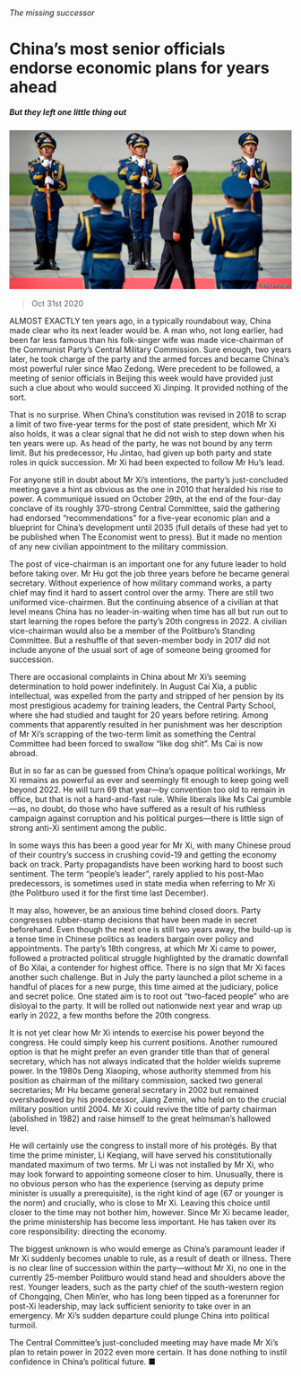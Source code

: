 ###### The missing successor

# China’s most senior officials endorse economic plans for years ahead 

##### But they left one little thing out 

![image](images/20201031_CNP003_0.jpg) 

> Oct 31st 2020 

ALMOST EXACTLY ten years ago, in a typically roundabout way, China made clear who its next leader would be. A man who, not long earlier, had been far less famous than his folk-singer wife was made vice-chairman of the Communist Party’s Central Military Commission. Sure enough, two years later, he took charge of the party and the armed forces and became China’s most powerful ruler since Mao Zedong. Were precedent to be followed, a meeting of senior officials in Beijing this week would have provided just such a clue about who would succeed Xi Jinping. It provided nothing of the sort.

That is no surprise. When China’s constitution was revised in 2018 to scrap a limit of two five-year terms for the post of state president, which Mr Xi also holds, it was a clear signal that he did not wish to step down when his ten years were up. As head of the party, he was not bound by any term limit. But his predecessor, Hu Jintao, had given up both party and state roles in quick succession. Mr Xi had been expected to follow Mr Hu’s lead.


For anyone still in doubt about Mr Xi’s intentions, the party’s just-concluded meeting gave a hint as obvious as the one in 2010 that heralded his rise to power. A communiqué issued on October 29th, at the end of the four-day conclave of its roughly 370-strong Central Committee, said the gathering had endorsed “recommendations” for a five-year economic plan and a blueprint for China’s development until 2035 (full details of these had yet to be published when The Economist went to press). But it made no mention of any new civilian appointment to the military commission.

The post of vice-chairman is an important one for any future leader to hold before taking over. Mr Hu got the job three years before he became general secretary. Without experience of how military command works, a party chief may find it hard to assert control over the army. There are still two uniformed vice-chairmen. But the continuing absence of a civilian at that level means China has no leader-in-waiting when time has all but run out to start learning the ropes before the party’s 20th congress in 2022. A civilian vice-chairman would also be a member of the Politburo’s Standing Committee. But a reshuffle of that seven-member body in 2017 did not include anyone of the usual sort of age of someone being groomed for succession.

There are occasional complaints in China about Mr Xi’s seeming determination to hold power indefinitely. In August Cai Xia, a public intellectual, was expelled from the party and stripped of her pension by its most prestigious academy for training leaders, the Central Party School, where she had studied and taught for 20 years before retiring. Among comments that apparently resulted in her punishment was her description of Mr Xi’s scrapping of the two-term limit as something the Central Committee had been forced to swallow “like dog shit”. Ms Cai is now abroad.

But in so far as can be guessed from China’s opaque political workings, Mr Xi remains as powerful as ever and seemingly fit enough to keep going well beyond 2022. He will turn 69 that year—by convention too old to remain in office, but that is not a hard-and-fast rule. While liberals like Ms Cai grumble—as, no doubt, do those who have suffered as a result of his ruthless campaign against corruption and his political purges—there is little sign of strong anti-Xi sentiment among the public.

In some ways this has been a good year for Mr Xi, with many Chinese proud of their country’s success in crushing covid-19 and getting the economy back on track. Party propagandists have been working hard to boost such sentiment. The term “people’s leader”, rarely applied to his post-Mao predecessors, is sometimes used in state media when referring to Mr Xi (the Politburo used it for the first time last December).

It may also, however, be an anxious time behind closed doors. Party congresses rubber-stamp decisions that have been made in secret beforehand. Even though the next one is still two years away, the build-up is a tense time in Chinese politics as leaders bargain over policy and appointments. The party’s 18th congress, at which Mr Xi came to power, followed a protracted political struggle highlighted by the dramatic downfall of Bo Xilai, a contender for highest office. There is no sign that Mr Xi faces another such challenge. But in July the party launched a pilot scheme in a handful of places for a new purge, this time aimed at the judiciary, police and secret police. One stated aim is to root out “two-faced people” who are disloyal to the party. It will be rolled out nationwide next year and wrap up early in 2022, a few months before the 20th congress.

It is not yet clear how Mr Xi intends to exercise his power beyond the congress. He could simply keep his current positions. Another rumoured option is that he might prefer an even grander title than that of general secretary, which has not always indicated that the holder wields supreme power. In the 1980s Deng Xiaoping, whose authority stemmed from his position as chairman of the military commission, sacked two general secretaries; Mr Hu became general secretary in 2002 but remained overshadowed by his predecessor, Jiang Zemin, who held on to the crucial military position until 2004. Mr Xi could revive the title of party chairman (abolished in 1982) and raise himself to the great helmsman’s hallowed level.

He will certainly use the congress to install more of his protégés. By that time the prime minister, Li Keqiang, will have served his constitutionally mandated maximum of two terms. Mr Li was not installed by Mr Xi, who may look forward to appointing someone closer to him. Unusually, there is no obvious person who has the experience (serving as deputy prime minister is usually a prerequisite), is the right kind of age (67 or younger is the norm) and crucially, who is close to Mr Xi. Leaving this choice until closer to the time may not bother him, however. Since Mr Xi became leader, the prime ministership has become less important. He has taken over its core responsibility: directing the economy.

The biggest unknown is who would emerge as China’s paramount leader if Mr Xi suddenly becomes unable to rule, as a result of death or illness. There is no clear line of succession within the party—without Mr Xi, no one in the currently 25-member Politburo would stand head and shoulders above the rest. Younger leaders, such as the party chief of the south-western region of Chongqing, Chen Min’er, who has long been tipped as a forerunner for post-Xi leadership, may lack sufficient seniority to take over in an emergency. Mr Xi’s sudden departure could plunge China into political turmoil.

The Central Committee’s just-concluded meeting may have made Mr Xi’s plan to retain power in 2022 even more certain. It has done nothing to instil confidence in China’s political future. ■

